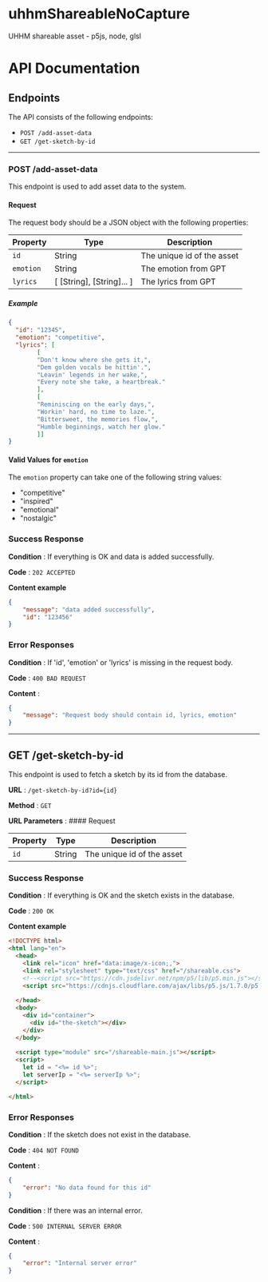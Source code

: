 # uhhmShareableNoCapture
UHHM shareable asset - p5js, node, glsl


# API Documentation

## Endpoints

The API consists of the following endpoints:

- `POST /add-asset-data`
- `GET /get-sketch-by-id`

---

### POST /add-asset-data

This endpoint is used to add asset data to the system.

#### Request

The request body should be a JSON object with the following properties:

| Property | Type   | Description                       |
|----------|--------|-----------------------------------|
| `id`     | String | The unique id of the asset          |
| `emotion`| String | The emotion from GPT          |
| `lyrics` | [ [String], [String]... ] | The lyrics from GPT     |

##### Example

```json
{
  "id": "12345",
  "emotion": "competitive",
  "lyrics": [
        [
        "Don't know where she gets it,",
        "Dem golden vocals be hittin'.",
        "Leavin' legends in her wake,",
        "Every note she take, a heartbreak."
        ],
        [
        "Reminiscing on the early days,",
        "Workin' hard, no time to laze.",
        "Bittersweet, the memories flow,",
        "Humble beginnings, watch her glow."
        ]]
}
```

#### Valid Values for `emotion`

The `emotion` property can take one of the following string values:

- "competitive"
- "inspired"
- "emotional"
- "nostalgic"


### Success Response

**Condition** : If everything is OK and data is added successfully.

**Code** : `202 ACCEPTED`

**Content example**

```json
{
    "message": "data added successfully",
    "id": "123456"
}
```

### Error Responses

**Condition** : If 'id', 'emotion' or 'lyrics' is missing in the request body.

**Code** : `400 BAD REQUEST`

**Content** : 

```json
{
    "message": "Request body should contain id, lyrics, emotion"
}
```

---

## GET /get-sketch-by-id

This endpoint is used to fetch a sketch by its id from the database.

**URL** : `/get-sketch-by-id?id={id}`

**Method** : `GET`

**URL Parameters** : #### Request

| Property | Type   | Description                       |
|----------|--------|-----------------------------------|
| `id`     | String | The unique id of the asset          |

### Success Response

**Condition** : If everything is OK and the sketch exists in the database.

**Code** : `200 OK`

**Content example**
```html
<!DOCTYPE html>
<html lang="en">
  <head>
    <link rel="icon" href="data:image/x-icon;,">
    <link rel="stylesheet" type="text/css" href="/shareable.css">
    <!--<script src="https://cdn.jsdelivr.net/npm/p5/lib/p5.min.js"></script>-->
    <script src="https://cdnjs.cloudflare.com/ajax/libs/p5.js/1.7.0/p5.min.js"></script>
    
  </head>
  <body>
    <div id="container">
      <div id="the-sketch"></div>
    </div>
  </body>
  
  <script type="module" src="/shareable-main.js"></script>
  <script>
    let id = "<%= id %>";
    let serverIp = "<%= serverIp %>";
  </script>

</html> 
```

### Error Responses

**Condition** : If the sketch does not exist in the database.

**Code** : `404 NOT FOUND`

**Content** : 

```json
{
    "error": "No data found for this id"
}
```

**Condition** : If there was an internal error.

**Code** : `500 INTERNAL SERVER ERROR`

**Content** : 

```json
{
    "error": "Internal server error"
}
```
